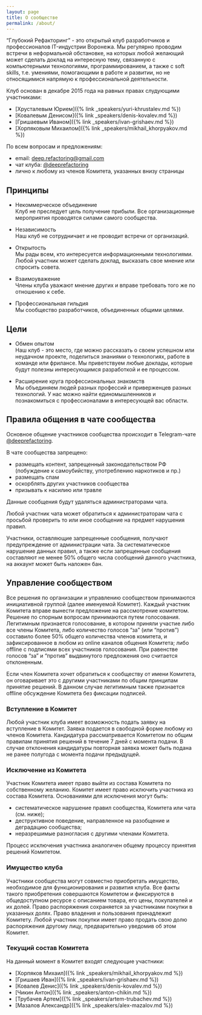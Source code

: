 ```yaml
---
layout: page
title: О сообществе
permalink: /about/
---
```


“Глубокий Рефакторинг” - это открытый клуб разработчиков и профессионалов IT-индустрии Воронежа. Мы регулярно проводим встречи в неформальной обстановке, на которых любой желающий может сделать доклад на интересную тему, связанную с компьютерными технологиями, программированием, а также с soft skills, т.е. умениями, помогающими в работе и развитии, но не относящимися напрямую к профессиональной деятельности.

Клуб основан в декабре 2015 года на равных правах слудующими участниками:
* [Хрусталевым Юрием]({% link _speakers/yuri-khrustalev.md %})
* [Ковалевым Денисом]({% link _speakers/denis-kovalev.md %})
* [Гришаевым Иваном]({% link _speakers/ivan-grishaev.md %})
* [Хорпяковым Михаилом]({% link _speakers/mikhail_khorpyakov.md %})

По всем вопросам и предложениям:
* email: [deep.refactoring@gmail.com](mailto:deep.refactoring@gmail.com)
* чат клуба: [@deeprefactoring](tg://resolve?domain=deeprefactoring)
* лично к любому из членов Комитета, указанных внизу страницы

## Принципы 

* Некоммерческое объединение  
Клуб не преследует цель получение прибыли. Все организационные мероприятия проводятся силами самого сообщества.

* Независимость  
Наш клуб не сотрудничает и не проводит встречи от организаций.

* Открытость  
Мы рады всем, кто интересуется информационными технологиями. Любой участник может сделать доклад, высказать свое мнение или спросить совета.

* Взаимоуважение  
Члены клуба уважают мнение других и вправе требовать того же по отношению к себе.

* Профессиональная гильдия  
Мы сообщество разработчиков, объединенных общими целями.

## Цели
* Обмен опытом  
Наш клуб - это место, где можно рассказать о своем успешном или неудачном проекте, поделиться знаниями о технологиях, работе в команде или фрилансе. Мы приветствуем любые доклады, которые будут полезны интересующимся разработкой и ее процессом.

* Расширение круга профессиональных знакомств  
Мы объединяем людей разных профессий и приверженцев разных технологий. У нас можно найти единомышленников и познакомиться с профессионалами в интересующей вас области.

## Правила общения в чате сообщества
Основное общение участников сообщества происходит в Telegram-чате [@deeprefactoring](tg://resolve?domain=deeprefactoring).

В чате сообщества запрещено:
* размещать контент, запрещенный законодательством РФ (побуждение к самоубийству, употреблению наркотиков и пр.)
* размещать спам
* оскорблять других участников сообщества
* призывать к насилию или травле

Данные сообщения будут удаляться администраторами чата.

Любой участник чата может обратиться к администраторам чата с просьбой проверить то или иное сообщение на предмет нарушения правил.

Участники, оставляющие запрещенные сообщения, получают предупреждение от администрации чата. За систематическое нарушение данных правил, а также если запрещенные сообщения составляют не менее 50% общего числа сообщений данного участника, на аккаунт может быть наложен бан.

## Управление сообществом
Все решения по организации и управлению сообществом принимаются инициативной группой (далее именуемой Комитет). Каждый участник Комитета вправе вынести предложение на рассмотрение комитетом. Решение по спорным вопросам принимаются путем голосования. Легитимным признается голосование, в котором приняли участие либо все члены Комитета, либо количество голосов “за” (или “против”) составило более 50% общего количества членов комитета, и зафиксированное в любом из online каналов общения Комитета; либо offline с подписями всех участников голосования. При равенстве голосов “за” и “против” выдвинутого предложения оно считается отклоненным.

Если член Комитета хочет обратиться к сообществу от имени Комитета, он оговаривает это с другими участниками по общим принципам принятие решений. В данном случае легитимным также признается offline обсуждение Комитета без фиксации подписей.

### Вступление в Комитет
Любой участник клуба имеет возможность подать заявку на вступление в Комитет. Заявка подается в свободной форме любому из членов Комитета. Кандидатура рассматривается Комитетом по общим правилам принятия решений в течение 7 дней с момента подачи. В случае отклонения кандидатуры повторная заявка может быть подана не ранее полугода с момента подачи предыдущей.

### Исключение из Комитета
Участник Комитета имеет право выйти из состава Комитета по собственному желанию. Комитет имеет право исключить участника из состава Комитета. Основаниями для исключения могут быть:
* систематическое нарушение правил сообщества, Комитета или чата (см. ниже);
* деструктивное поведение, направленное на разобщение и деградацию сообщества;
* неразрешимые разногласия с другими членами Комитета.

Процесс исключения участника аналогичен общему процессу принятия решений Комитетом.

### Имущество клуба
Участники сообщества могут совместно приобретать имущество, необходимое для функционирования и развития клуба. Все факты такого приобретения совершаются Комитетом и фиксируются в общедоступном ресурсе с описанием товара, его цены, покупателей и их долей. Право распоряжения сохраняется за участниками покупки в указанных долях. Право владения и пользования принадлежит Комитету. Любой участник покупки имеет право продать свою долю распоряжения другому лицу, предварительно уведомив об этом Комитет.

### Текущий состав Комитета
На данный момент в Комитет входят следующие участники:
* [Хорпяков Михаил]({% link _speakers/mikhail_khorpyakov.md %})
* [Гришаев Иван]({% link _speakers/ivan-grishaev.md %})
* [Ковалев Денис]({% link _speakers/denis-kovalev.md %})
* [Чикин Антон]({% link _speakers/anton-chikin.md %})
* [Трубачев Артем]({% link _speakers/artem-trubachev.md %})
* [Мазалов Александр]({% link _speakers/alex-mazalov.md %})

